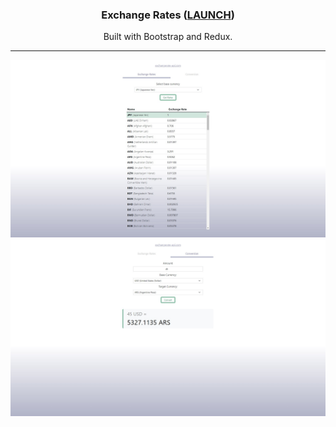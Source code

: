 <h3 align="center">Exchange Rates (<a href="https://devtsp.github.io/exchange-rates-client">LAUNCH</a>)</h3>
<p align="center">Built with Bootstrap and Redux.</p>

---

<p align="center">
<img src="./previews/1.jpg">
<img src="./previews/2.jpg">
</p>
